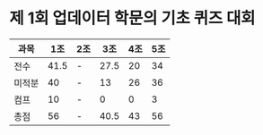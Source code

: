 # 제 1회 업데이터 학문의 기초 퀴즈 대회
|과목|1조|2조|3조|4조|5조|
|---|---|---|---|---|---|
|전수|41.5|-|27.5|20|34|
|미적분|40|-|13|26|36|
|컴프|10|-|0|0|3|
|총점|56|-|40.5|43|56|
